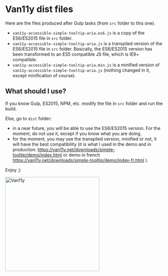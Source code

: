 # Van11y dist files

Here are the files produced after Gulp tasks (from ```src``` folder to this one).

- ```van11y-accessible-simple-tooltip-aria.es6.js``` is a copy of the ES6/ES2015 file in ```src``` folder.
- ```van11y-accessible-simple-tooltip-aria.js``` is a transpiled version of the ES6/ES2015 file in ```src``` folder. Basically, the ES6/ES2015 version has been transformed to an ES5 compatible JS file, which is IE9+ compatible.
- ```van11y-accessible-simple-tooltip-aria.min.js``` is a minified version of ```van11y-accessible-simple-tooltip-aria.js``` (nothing changed in it, except minification of course).

## What should I use?

If you know Gulp, ES2015, NPM, etc. modify the file in ```src``` folder and run the build.

Else, go to ```dist``` folder: 

- in a near future, you will be able to use the ES6/ES2015 version. For the moment, do not use it, except if you know what you are doing.
- for the moment, you may use the transpiled version, minified or not, it will have the best compatibility (it is what I used in the demo and in production: https://van11y.net/downloads/simple-tooltip/demo/index.html or demo in french https://van11y.net/downloads/simple-tooltip/demo/index-fr.html ).

Enjoy ;)

<img src="https://van11y.net/layout/images/logo-van11y.svg" alt="Van11y" width="300" />

